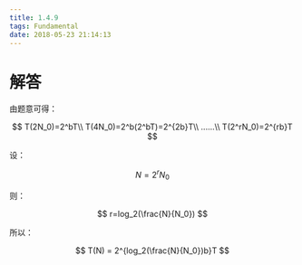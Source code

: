 ```yaml
---
title: 1.4.9
tags: Fundamental
date: 2018-05-23 21:14:13
---
```


# 解答

由题意可得：

$$
T(2N_0)=2^bT\\
T(4N_0)=2^b(2^bT)=2^{2b}T\\
......\\
T(2^rN_0)=2^{rb}T
$$

设：

$$
N=2^rN_0
$$

则：

$$
r=log_2(\frac{N}{N_0})
$$

所以：

$$
T(N) = 2^{log_2(\frac{N}{N_0})b}T
$$
